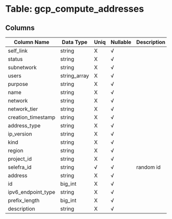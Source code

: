 # Table: gcp_compute_addresses

## Columns 

|  Column Name   |  Data Type  | Uniq | Nullable | Description | 
|  ----  | ----  | ----  | ----  | ---- | 
| self_link | string | X | √ |  | 
| status | string | X | √ |  | 
| subnetwork | string | X | √ |  | 
| users | string_array | X | √ |  | 
| purpose | string | X | √ |  | 
| name | string | X | √ |  | 
| network | string | X | √ |  | 
| network_tier | string | X | √ |  | 
| creation_timestamp | string | X | √ |  | 
| address_type | string | X | √ |  | 
| ip_version | string | X | √ |  | 
| kind | string | X | √ |  | 
| region | string | X | √ |  | 
| project_id | string | X | √ |  | 
| selefra_id | string | √ | √ | random id | 
| address | string | X | √ |  | 
| id | big_int | X | √ |  | 
| ipv6_endpoint_type | string | X | √ |  | 
| prefix_length | big_int | X | √ |  | 
| description | string | X | √ |  | 


